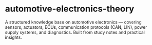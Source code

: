 # automotive-electronics-theory
A structured knowledge base on automotive electronics — covering sensors, actuators, ECUs, communication protocols (CAN, LIN), power supply systems, and diagnostics. Built from study notes and practical insights.
